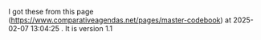 I got these from this page (https://www.comparativeagendas.net/pages/master-codebook) at 2025-02-07 13:04:25  . It is version 1.1